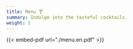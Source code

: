 ```yaml
---
title: Menu 🍸
summary: Indulge into the tasteful cocktails.
weight: 1
---
```


{{< embed-pdf url="./menu.en.pdf" >}}
